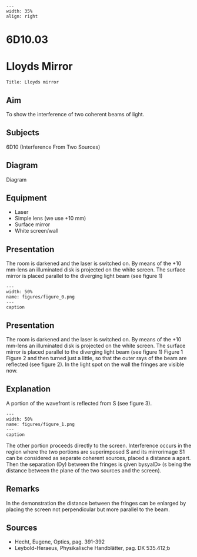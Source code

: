 
```{figure} /figures/busy.png
---
width: 35%
align: right
```
# 6D10.03 
  # Lloyds Mirror 
    Title: Lloyds mirror    
  
## Aim   
 To show the interference of two coherent beams of light.    
  
## Subjects   
 6D10 (Interference From Two Sources)   
  
## Diagram   
 Diagram   
  
## Equipment   
 
 *  Laser 
 *  Simple lens (we use +10 mm) 
 *  Surface mirror 
 *  White screen/wall
     
  
## Presentation   
 The room is darkened and the laser is switched on. By means of the +10 mm-lens an illuminated disk is projected on the white screen. The surface mirror is placed parallel to the diverging light beam (see figure 1)     
```{figure} figures/figure_0.png  
---  
width: 50%  
name: figures/figure_0.png  
---  
caption  
``` 
     
  
## Presentation   
 The room is darkened and the laser is switched on. By means of the +10 mm-lens an illuminated disk is projected on the white screen. The surface mirror is placed parallel to the diverging light beam (see figure 1)     Figure 1 Figure 2  and then turned just a little, so that the outer rays of the beam are reflected (see figure 2). In the light spot on the wall the fringes are visible now.    
  
## Explanation   
 A portion of the wavefront is reflected from S (see figure 3).     
```{figure} figures/figure_1.png  
---  
width: 50%  
name: figures/figure_1.png  
---  
caption  
``` 
 The other portion proceeds directly to the screen. Interference occurs in the region where the two portions are superimposed S and its mirrorimage S1 can be considered as separate coherent sources, placed a distance a apart. Then the separation (Dy) between the fringes is given bysyalD» (s being the distance between the plane of the two sources and the screen).    
  
## Remarks   
 In the demonstration the distance between the fringes can be enlarged by placing the screen not perpendicular but more parallel to the beam.    
  
## Sources   
 
 *  Hecht, Eugene, Optics, pag. 391-392 
 *  Leybold-Heraeus, Physikalische Handblätter, pag. DK 535.412;b
  